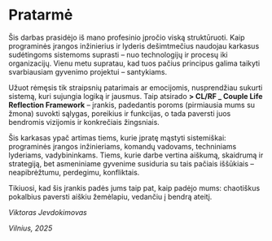 # Pratarmė

Šis darbas prasidėjo iš mano profesinio įpročio viską struktūruoti. Kaip programinės įrangos inžinierius ir lyderis dešimtmečius naudojau karkasus sudėtingoms sistemoms suprasti – nuo technologijų ir procesų iki organizacijų. Vienu metu supratau, kad tuos pačius principus galima taikyti svarbiausiam gyvenimo projektui – santykiams.

Užuot rėmęsis tik straipsnių patarimais ar emocijomis, nusprendžiau sukurti sistemą, kuri sujungia logiką ir jausmus. Taip atsirado **> CL/RF _ Couple Life Reflection Framework** – įrankis, padedantis poroms (pirmiausia mums su žmona) suvokti sąlygas, poreikius ir funkcijas, o tada paversti juos bendromis vizijomis ir konkrečiais žingsniais.

Šis karkasas ypač artimas tiems, kurie įpratę mąstyti sistemiškai: programinės įrangos inžinieriams, komandų vadovams, techniniams lyderiams, vadybininkams. Tiems, kurie darbe vertina aiškumą, skaidrumą ir strategiją, bet asmeniniame gyvenime susiduria su tais pačiais iššūkiais – neapibrėžtumu, perdegimu, konfliktais.

Tikiuosi, kad šis įrankis padės jums taip pat, kaip padėjo mums: chaotiškus pokalbius paversti aiškiu žemėlapiu, vedančiu į bendrą ateitį.

_Viktoras Jevdokimovas_

_Vilnius, 2025_
